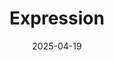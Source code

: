 ---
title: Expression
icon: fas fa-puzzle-piece
date: 2025-04-19
category: blueprint
tag:
    - amber
    - expr
license: MIT
---